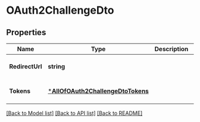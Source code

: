 # OAuth2ChallengeDto

## Properties
Name | Type | Description | Notes
------------ | ------------- | ------------- | -------------
**RedirectUrl** | **string** |  | [optional] [default to null]
**Tokens** | [***AllOfOAuth2ChallengeDtoTokens**](AllOfOAuth2ChallengeDtoTokens.md) |  | [optional] [default to null]

[[Back to Model list]](../README.md#documentation-for-models) [[Back to API list]](../README.md#documentation-for-api-endpoints) [[Back to README]](../README.md)

